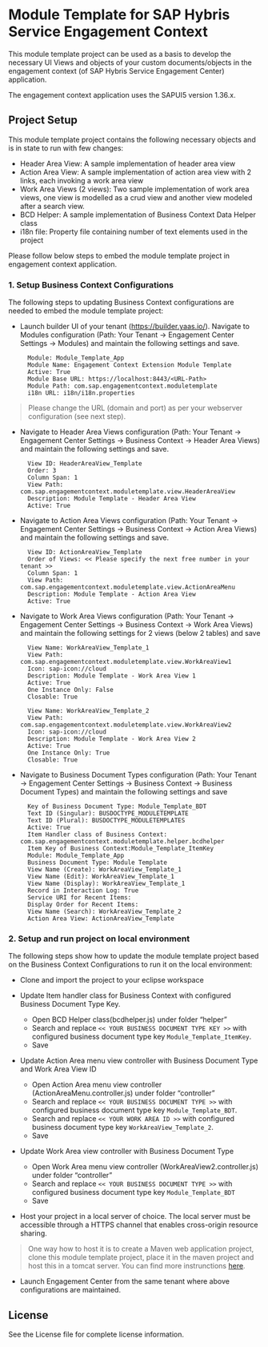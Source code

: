 # Module Template for SAP Hybris Service Engagement Context

This module template project can be used as a basis to develop the necessary UI Views and objects of your custom documents/objects in the engagement context (of SAP Hybris Service Engagement Center) application.  

The engagement context application uses the SAPUI5 version 1.36.x.



## Project Setup

This module template project contains the following necessary objects and is in state to run with few changes:  

* Header Area View: A sample implementation of header area view
* Action Area View: A sample implementation of action area view with 2 links, each invoking a work area view
* Work Area Views (2 views): Two sample implementation of work area views, one view is modelled as a crud view and another view modeled after a search view.
* BCD Helper: A sample implementation of Business Context Data Helper class
* i18n file: Property file containing number of text elements used in the project

Please follow below steps to embed the module template project in engagement context application.



### 1. Setup Business Context Configurations

The following steps to updating Business Context configurations are needed to embed the module template project:

* Launch builder UI of your tenant (https://builder.yaas.io/). Navigate to Modules configuration (Path: Your Tenant -> Engagement Center Settings -> Modules) and maintain the following settings and save.

		Module: Module_Template_App
		Module Name: Engagement Context Extension Module Template
		Active: True
		Module Base URL: https://localhost:8443/<URL-Path>
		Module Path: com.sap.engagementcontext.moduletemplate
		i18n URL: i18n/i18n.properties
>	Please change the URL (domain and port) as per your webserver configuration (see next step).

* Navigate to Header Area Views configuration (Path: Your Tenant -> Engagement Center Settings -> Business Context -> Header Area Views) and maintain the following settings and save.

		View ID: HeaderAreaView_Template
		Order: 3
		Column Span: 1
		View Path: com.sap.engagementcontext.moduletemplate.view.HeaderAreaView
		Description: Module Template - Header Area View
		Active: True

* Navigate to Action Area Views configuration (Path: Your Tenant -> Engagement Center Settings -> Business Context -> Action Area Views) and maintain the following settings and save.

		View ID: ActionAreaView_Template
		Order of Views: << Please specify the next free number in your tenant >>
		Column Span: 1
		View Path: com.sap.engagementcontext.moduletemplate.view.ActionAreaMenu
		Description: Module Template - Action Area View
		Active: True
	
* Navigate to Work Area Views configuration (Path: Your Tenant -> Engagement Center Settings -> Business Context -> Work Area Views) and maintain the following settings for 2 views (below 2 tables) and save

		View Name: WorkAreaView_Template_1
		View Path: com.sap.engagementcontext.moduletemplate.view.WorkAreaView1
		Icon: sap-icon://cloud
		Description: Module Template - Work Area View 1
		Active: True
		One Instance Only: False
		Closable: True

		View Name: WorkAreaView_Template_2
		View Path: com.sap.engagementcontext.moduletemplate.view.WorkAreaView2
		Icon: sap-icon://cloud
		Description: Module Template - Work Area View 2
		Active: True
		One Instance Only: True
		Closable: True
	
* Navigate to Business Document Types configuration (Path: Your Tenant -> Engagement Center Settings -> Business Context -> Business Document Types) and maintain the following settings and save

		Key of Business Document Type: Module_Template_BDT
		Text ID (Singular): BUSDOCTYPE_MODULETEMPLATE
		Text ID (Plural): BUSDOCTYPE_MODULETEMPLATES
		Active: True
		Item Handler class of Business Context: com.sap.engagementcontext.moduletemplate.helper.bcdhelper
		Item Key of Business Context:Module_Template_ItemKey
		Module: Module_Template_App
		Business Document Type: Module Template
		View Name (Create): WorkAreaView_Template_1
		View Name (Edit): WorkAreaView_Template_1
		View Name (Display): WorkAreaView_Template_1
		Record in Interaction Log: True
		Service URI for Recent Items:
		Display Order for Recent Items:
		View Name (Search): WorkAreaView_Template_2
		Action Area View: ActionAreaView_Template



### 2. Setup and run project on local environment

The following steps show how to update the module template project based on the Business Context Configurations to run it on the local environment:

* Clone and import the project to your eclipse workspace

* Update Item handler class for Business Context with configured Business Document Type Key. 
	* Open BCD Helper class(bcdhelper.js) under folder “helper”
	* Search and replace `<< YOUR BUSINESS DOCUMENT TYPE KEY >>` with configured business document type key `Module_Template_ItemKey`.
	* Save

* Update Action Area menu view controller with Business Document Type and Work Area View ID
	* Open Action Area menu view controller (ActionAreaMenu.controller.js) under folder “controller”
	* Search and replace `<< YOUR BUSINESS DOCUMENT TYPE >>` with configured business document type key `Module_Template_BDT`.
	* Search and replace `<< YOUR WORK AREA ID >>` with configured business document type key `WorkAreaView_Template_2`.
	* Save

* Update Work Area view controller with Business Document Type
	* Open Work Area menu view controller (WorkAreaView2.controller.js) under folder “controller”
	* Search and replace `<< YOUR BUSINESS DOCUMENT TYPE >>` with configured business document type key `Module_Template_BDT`
	* Save

* Host your project in a local server of choice. The local server must be accessible through a HTTPS channel that enables cross-origin resource sharing.
> One way how to host it is to create a Maven web application project, clone this module template project, place it in the maven project and host this in a tomcat server. You can find more instrunctions [here][1].

* Launch Engagement Center from the same tenant where above configurations are maintained. 



## License

See the License file for complete license information.



[1]: https://help.sap.com/saphelp_nw74/helpdata/en/d5/6826f550d74e02b8d4b32cb264de52/content.htm?original_fqdn=help.sap.de